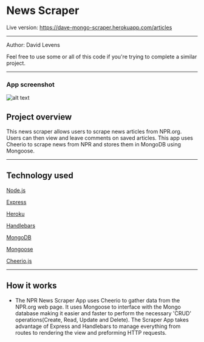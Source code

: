 <h1>News Scraper</h1>

Live version: https://dave-mongo-scraper.herokuapp.com/articles
<hr></hr>

Author: David Levens

Feel free to use some or all of this code if you're trying to complete a similar project.
<hr></hr>

<h3> App screenshot </h3>

![alt text](https://raw.githubusercontent.com/mjbenefiel/news-scraper/master/public/assets/img/scraper-scraped.png "News Scraper")

<h2> Project overview</h2>
This news scraper allows users to scrape news articles from NPR.org. Users can then view and leave comments on saved articles. This app uses Cheerio to scrape news from NPR and stores them in MongoDB using Mongoose. 

<hr></hr>

<h2>Technology used</h2>

[Node.js](https://nodejs.org/en/)

[Express](https://expressjs.com/)

[Heroku](https://heroku.com/)

[Handlebars](https://handlebarsjs.com/)

[MongoDB](https://www.mongodb.com/)

[Mongoose](https://mongoosejs.com/)

[Cheerio.js](https://cheerio.js.org/)

<hr></hr>

<h2>How it works</h2>

- The NPR News Scraper App uses Cheerio to gather data from the NPR.org web page. It uses Mongoose to interface with the Mongo database making it easier and faster to perform the necessary 'CRUD' operations(Create, Read, Update and Delete). The Scraper App takes advantage of Express and Handlebars to manage everything from routes to rendering the view and preforming HTTP requests. 

<p></p>


